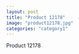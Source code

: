 ```yaml
---
layout: post
title: "Product 12178"
image: "product12178.jpg"
categories: "category1"
---
```

Product 12178
